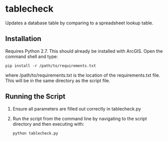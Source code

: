 # tablecheck

Updates a database table by comparing to a spreadsheet lookup table.

## Installation

Requires Python 2.7. This should already be installed with ArcGIS. Open the command shell and type:

`pip install -r /path/to/requirements.txt`

where /path/to/requirements.txt is the location of the requirements.txt file. This will be in the same directory as the script file.

## Running the Script

1. Ensure all parameters are filled out correctly in tablecheck.py
2. Run the script from the command line by navigating to the script directory and then executing with:

	`python tablecheck.py`

